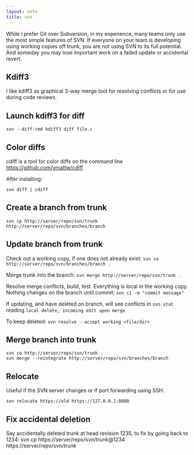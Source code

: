 ```yaml
---
layout: note
title: svn
---
```


While I prefer Git over Subversion, in my experience, many teams only use the
most simple features of SVN. If everyone on your team is developing using working
copies off trunk, you are not using SVN to its full potential. And someday you
may lose important work on a failed update or accidental revert.

Kdiff3
------
I like kdiff3 as graphical 3-way merge tool for resolving conflicts or for use
during code reviews.

Launch kdiff3 for diff
----------------------
    svn --diff-cmd kdiff3 diff file.c

Color diffs
-----------
cdiff is a tool for color diffs on the command line
https://github.com/ymattw/cdiff

After installing:

    svn diff | cdiff

Create a branch from trunk
--------------------------
    svn cp http://server/repo/svn/trunk http://server/repo/svn/branches/branch

Update branch from trunk
------------------------
Check out a working copy, if one does not already exist:
`svn co http://server/repo/svn/branches/branch .`

Merge trunk into the branch: `svn merge http://server/repo/svn/trunk .`

Resolve merge conflicts, build, test. Everything is local in the working copy.
Nothing changes on the branch until commit: `svn ci -m "commit message"`

If updating, and have deleted on branch, will see conflicts in `svn stat`
reading `local delete, incoming edit upon merge`

To keep deleted: `svn resolve --accept working <file/dir>`

Merge branch into trunk
-----------------------
    svn co http://server/repo/svn/trunk .
    svn merge --reintegrate http://server/repo/svn/branches/branch

Relocate
--------
Useful if the SVN server changes or if port forwarding using SSH.

    svn relocate https://old https://127.0.0.1:8080

Fix accidental deletion
-----------------------
Say accidentally deleted trunk at head revision 1235, to fix by going back to 1234:
    svn cp https://server/repo/svn/trunk@1234 https://server/repo/svn/trunk
